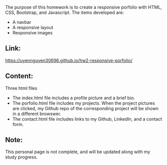 The purpose of this homework is to create a responsive porfolio with HTML, CSS, Bootstrap, and Javascript. The items developed are: 
<ul>
    <li>A navbar</li>
    <li>A responsive layout</li>
    <li>Responsive images</li>
</ul>

## Link: 
 https://uyennguyen30696.github.io/hw2-responsive-porfolio/

## Content:
Three html files
<ul>
    <li>The index.html file includes a profile picture and a brief bio.</li>
    <li>The porfolio.html file includes my projects. When the project pictures are clicked, my Github repo of the corresponding project will be shown in a different browswer.</li>
    <li>The contact.html file includes links to my Github, LinkedIn, and a contact form.</li>
</ul>

## Note:
This personal page is not complete, and will be updated along with my study progress.